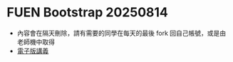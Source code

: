 # FUEN Bootstrap 20250814
* 內容會在隔天刪除，請有需要的同學在每天的最後 fork 回自己帳號，或是由老師機中取得
* [電子版講義](https://sagedaben.com/iSpan/Y25FUEN43.html)